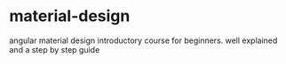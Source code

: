 # material-design
angular material design  introductory course for beginners. well explained and a step by step guide 
